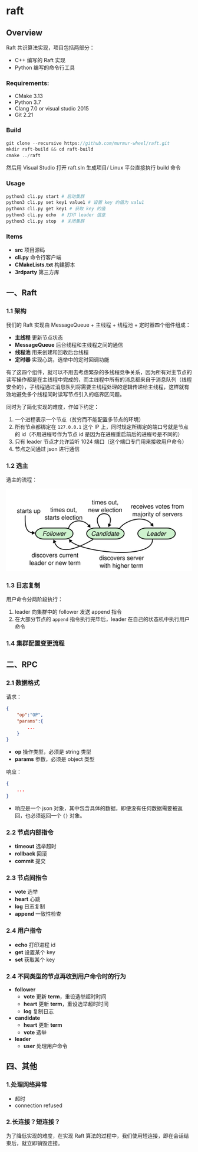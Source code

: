 # raft

## Overview

Raft 共识算法实现，项目包括两部分：

- C++ 编写的 Raft 实现
- Python 编写的命令行工具

### Requirements:

- CMake 3.13
- Python 3.7
- Clang 7.0 or visual studio 2015
- Git 2.21

### Build

```cpp
git clone --recursive https://github.com/murmur-wheel/raft.git
mkdir raft-build && cd raft-build
cmake ../raft
```

然后用 Visual Studio 打开 raft.sln 生成项目/ Linux 平台直接执行 build 命令

### Usage

```bash
python3 cli.py start # 启动集群
python3 cli.py set key1 value1 # 设置 key 的值为 valu1
python3 cli.py get key1 # 获取 key 的值
python3 cli.py echo  # 打印 leader 信息
python3 cli.py stop  # 关闭集群
```

### Items

- **src** 项目源码
- **cli.py** 命令行客户端
- **CMakeLists.txt** 构建脚本
- **3rdparty** 第三方库

## 一、Raft

### 1.1 架构

我们的 Raft 实现由 MessageQueue + 主线程 + 线程池 + 定时器四个组件组成：

- **主线程** 更新节点状态
- **MessageQueue** 后台线程和主线程之间的通信
- **线程池** 用来创建和回收后台线程
- **定时器** 实现心跳，选举中的定时回调功能

有了这四个组件，就可以不用去考虑繁杂的多线程竞争关系，因为所有对主节点的读写操作都是在主线程中完成的，而主线程中所有的消息都来自于消息队列（线程安全的），子线程通过消息队列将需要主线程处理的逻辑传递给主线程，这样就有效地避免多个线程同时读写节点引入的临界区问题。

同时为了简化实现的难度，作如下约定：

1. 一个进程表示一个节点（贫穷而不能配置多节点的环境）
2. 所有节点都绑定在 `127.0.0.1` 这个 IP 上，同时规定所绑定的端口号就是节点的 id（不用进程号作为节点 id 是因为在进程重启前后的进程号是不同的）
3. 只有 leader 节点才允许监听 1024 端口（这个端口专门用来接收用户命令）
4. 节点之间通过 json 进行通信

### 1.2 选主

选主的流程：

![flow](/images/flow.png)


### 1.3 日志复制

用户命令分两阶段执行：

1. leader 向集群中的 follower 发送 append 指令
2. 在大部分节点的 `append` 指令执行完毕后，leader 在自己的状态机中执行用户命令

### 1.4 集群配置变更流程

## 二、RPC

### 2.1 数据格式

请求：

```json
{
    "op":"OP",
    "params":{
        ...
    }
}
```

- **op** 操作类型，必须是 string 类型
- **params** 参数，必须是 object 类型

响应：

```json
{
    ...
}
```

- 响应是一个 json 对象，其中包含具体的数据，即便没有任何数据需要被返回，也必须返回一个 `{}` 对象。

### 2.2 节点内部指令

- **timeout** 选举超时
- **rollback** 回滚
- **commit** 提交

### 2.3 节点间指令

- **vote** 选举
- **heart** 心跳
- **log** 日志复制
- **append** 一致性检查

### 2.4 用户指令

- **echo** 打印进程 id
- **get** 设置某个 key
- **set** 获取某个 key


### 2.4 不同类型的节点再收到用户命令时的行为

- **follower**
  - **vote** 更新 **term**，重设选举超时时间
  - **heart** 更新 **term**，重设选举超时时间
  - **log** 复制日志
- **candidate**
  - **heart** 更新 **term**
  - **vote** 选举
- **leader**
  - **user** 处理用户命令

## 四、其他

### **1.处理网络异常**

- 超时
- connection refused

### **2.长连接？短连接？**

为了降低实现的难度，在实现 Raft 算法的过程中，我们使用短连接，即在会话结束后，就立即销毁连接。
